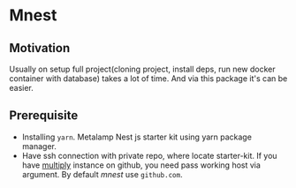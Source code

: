 # Mnest

## Motivation

Usually on setup full project(cloning project, install deps, run new docker container with database) takes a lot of time. And via this package it's can be easier. 

## Prerequisite

* Installing `yarn`. Metalamp Nest js starter kit using yarn package manager. 
* Have ssh connection with private repo, where locate starter-kit. If you have [multiply](https://gist.github.com/oanhnn/80a89405ab9023894df7) instance on github, you need pass working host via argument.
  By default *mnest* use `github.com`.

